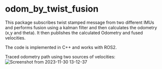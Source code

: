 # odom_by_twist_fusion
This package subscribes twist stamped message from two different IMUs and performs fusion using a kalman filter and then calculates the odometry (x,y and theta). It then publishes the calculated Odometry and fused velocities.

The code is implemented in C++ and works with ROS2.

Traced odometry path using two sources of velocities:
![Screenshot from 2023-11-30 13-12-37](https://github.com/Nisarg236/odometry_by_twist_fusion/assets/71684502/352af704-3daa-49ed-a035-85a984398b17)
